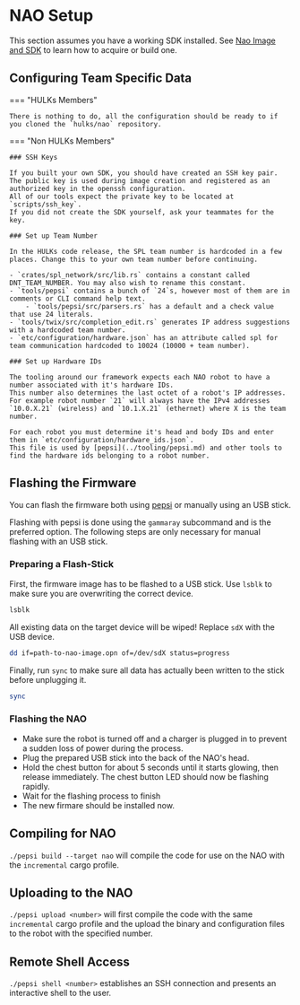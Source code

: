 # NAO Setup

This section assumes you have a working SDK installed.
See [Nao Image and SDK](./nao_image_and_sdk.md) to learn how to acquire or build one.

## Configuring Team Specific Data

=== "HULKs Members"

    There is nothing to do, all the configuration should be ready to if you cloned the `hulks/nao` repository.

=== "Non HULKs Members"

    ### SSH Keys

    If you built your own SDK, you should have created an SSH key pair.
    The public key is used during image creation and registered as an authorized key in the openssh configuration.
    All of our tools expect the private key to be located at `scripts/ssh_key`.
    If you did not create the SDK yourself, ask your teammates for the key.

    ### Set up Team Number

    In the HULKs code release, the SPL team number is hardcoded in a few places. Change this to your own team number before continuing.

    - `crates/spl_network/src/lib.rs` contains a constant called DNT_TEAM_NUMBER. You may also wish to rename this constant.
    - `tools/pepsi` contains a bunch of `24`s, however most of them are in comments or CLI command help text.
        - `tools/pepsi/src/parsers.rs` has a default and a check value that use 24 literals.
    - `tools/twix/src/completion_edit.rs` generates IP address suggestions with a hardcoded team number.
    - `etc/configuration/hardware.json` has an attribute called spl for team communication hardcoded to 10024 (10000 + team number).

    ### Set up Hardware IDs

    The tooling around our framework expects each NAO robot to have a number associated with it's hardware IDs.
    This number also determines the last octet of a robot's IP addresses.
    For example robot number `21` will always have the IPv4 addresses `10.0.X.21` (wireless) and `10.1.X.21` (ethernet) where X is the team number.

    For each robot you must determine it's head and body IDs and enter them in `etc/configuration/hardware_ids.json`.
    This file is used by [pepsi](../tooling/pepsi.md) and other tools to find the hardware ids belonging to a robot number.

## Flashing the Firmware

You can flash the firmware both using [pepsi](../tooling/pepsi.md) or manually using an USB stick.

Flashing with pepsi is done using the `gammaray` subcommand and is the preferred option. The following steps are only necessary for manual flashing with an USB stick.

### Preparing a Flash-Stick

First, the firmware image has to be flashed to a USB stick.
Use `lsblk` to make sure you are overwriting the correct device.
```sh
lsblk
```

All existing data on the target device will be wiped!
Replace `sdX` with the USB device.
```sh
dd if=path-to-nao-image.opn of=/dev/sdX status=progress
```

Finally, run `sync` to make sure all data has actually been written to the stick before unplugging it.
```sh
sync
```

### Flashing the NAO

- Make sure the robot is turned off and a charger is plugged in to prevent a sudden loss of power during the process.
- Plug the prepared USB stick into the back of the NAO's head.
- Hold the chest button for about 5 seconds until it starts glowing, then release immediately.
  The chest button LED should now be flashing rapidly.
- Wait for the flashing process to finish
- The new firmare should be installed now.


## Compiling for NAO

`./pepsi build --target nao` will compile the code for use on the NAO with the `incremental` cargo profile.

## Uploading to the NAO

`./pepsi upload <number>` will first compile the code with the same `incremental` cargo profile and the upload the binary and configuration files to the robot with the specified number.

## Remote Shell Access

`./pepsi shell <number>` establishes an SSH connection and presents an interactive shell to the user.
